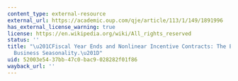 ```yaml
---
content_type: external-resource
external_url: https://academic.oup.com/qje/article/113/1/149/1891996
has_external_license_warning: true
license: https://en.wikipedia.org/wiki/All_rights_reserved
status: ''
title: "\u201CFiscal Year Ends and Nonlinear Incentive Contracts: The Effect on\_\
  Business Seasonality.\u201D"
uid: 52003e54-37bb-47c0-bac9-028282f01f86
wayback_url: ''
---
```

